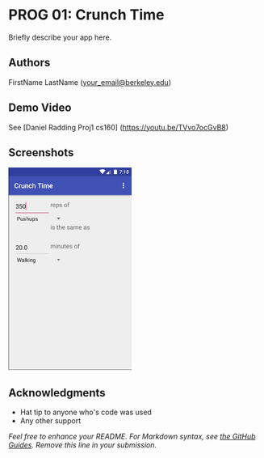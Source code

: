 # PROG 01: Crunch Time

Briefly describe your app here.

## Authors

FirstName LastName ([your_email@berkeley.edu](mailto:your_email@berkeley.edu))

## Demo Video

See [Daniel Radding Proj1 cs160] (https://youtu.be/TVvo7ocGvB8)

## Screenshots

<img src="screenshots/main.png" height="400" alt="Screenshot"/>

## Acknowledgments

* Hat tip to anyone who's code was used
* Any other support

*Feel free to enhance your README. For Markdown syntax, see [the GitHub Guides](https://guides.github.com/features/mastering-markdown/). Remove this line in your submission.*
